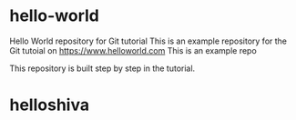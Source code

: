 # hello-world
Hello World repository for Git tutorial
This is an example repository for the Git tutoial on https://www.helloworld.com
This is an example repo

This repository is built step by step in the tutorial.
# helloshiva
